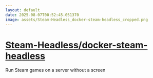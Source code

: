 ```yaml
---
layout: default
date: 2025-08-07T00:52:45.051370
image: assets/Steam-Headless_docker-steam-headless_cropped.png
---
```


# [Steam-Headless/docker-steam-headless](https://github.com/Steam-Headless/docker-steam-headless)

Run Steam games on a server without a screen
